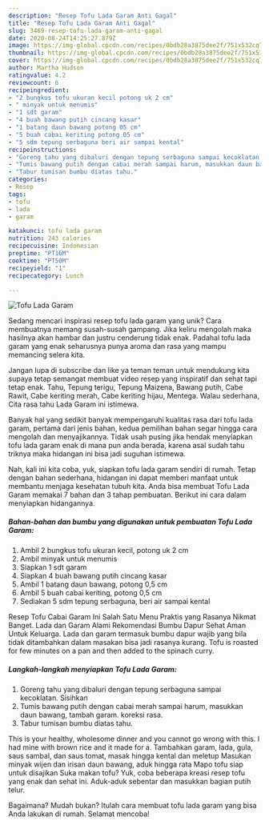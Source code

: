 ```yaml
---
description: "Resep Tofu Lada Garam Anti Gagal"
title: "Resep Tofu Lada Garam Anti Gagal"
slug: 3469-resep-tofu-lada-garam-anti-gagal
date: 2020-08-24T14:25:27.879Z
image: https://img-global.cpcdn.com/recipes/0bdb28a3875dee2f/751x532cq70/tofu-lada-garam-foto-resep-utama.jpg
thumbnail: https://img-global.cpcdn.com/recipes/0bdb28a3875dee2f/751x532cq70/tofu-lada-garam-foto-resep-utama.jpg
cover: https://img-global.cpcdn.com/recipes/0bdb28a3875dee2f/751x532cq70/tofu-lada-garam-foto-resep-utama.jpg
author: Martha Hudson
ratingvalue: 4.2
reviewcount: 6
recipeingredient:
- "2 bungkus tofu ukuran kecil potong uk 2 cm"
- " minyak untuk menumis"
- "1 sdt garam"
- "4 buah bawang putih cincang kasar"
- "1 batang daun bawang potong 05 cm"
- "5 buah cabai keriting potong 05 cm"
- "5 sdm tepung serbaguna beri air sampai kental"
recipeinstructions:
- "Goreng tahu yang dibaluri dengan tepung serbaguna sampai kecoklatan. Sisihkan"
- "Tumis bawang putih dengan cabai merah sampai harum, masukkan daun bawang, tambah garam. koreksi rasa."
- "Tabur tumisan bumbu diatas tahu."
categories:
- Resep
tags:
- tofu
- lada
- garam

katakunci: tofu lada garam 
nutrition: 243 calories
recipecuisine: Indonesian
preptime: "PT16M"
cooktime: "PT50M"
recipeyield: "1"
recipecategory: Lunch

---
```



![Tofu Lada Garam](https://img-global.cpcdn.com/recipes/0bdb28a3875dee2f/751x532cq70/tofu-lada-garam-foto-resep-utama.jpg)

Sedang mencari inspirasi resep tofu lada garam yang unik? Cara membuatnya memang susah-susah gampang. Jika keliru mengolah maka hasilnya akan hambar dan justru cenderung tidak enak. Padahal tofu lada garam yang enak seharusnya punya aroma dan rasa yang mampu memancing selera kita.

Jangan lupa di subscribe dan like ya teman teman untuk mendukung kita supaya tetap semangat membuat video resep yang inspiratif dan sehat tapi tetap enak. Tahu, Tepung terigu, Tepung Maizena, Bawang putih, Cabe Rawit, Cabe keriting merah, Cabe keriting hijau, Mentega. Walau sederhana, Cita rasa tahu Lada Garam ini istimewa.

Banyak hal yang sedikit banyak mempengaruhi kualitas rasa dari tofu lada garam, pertama dari jenis bahan, kedua pemilihan bahan segar hingga cara mengolah dan menyajikannya. Tidak usah pusing jika hendak menyiapkan tofu lada garam enak di mana pun anda berada, karena asal sudah tahu triknya maka hidangan ini bisa jadi suguhan istimewa.


Nah, kali ini kita coba, yuk, siapkan tofu lada garam sendiri di rumah. Tetap dengan bahan sederhana, hidangan ini dapat memberi manfaat untuk membantu menjaga kesehatan tubuh kita. Anda bisa membuat Tofu Lada Garam memakai 7 bahan dan 3 tahap pembuatan. Berikut ini cara dalam menyiapkan hidangannya.

<!--inarticleads1-->

##### Bahan-bahan dan bumbu yang digunakan untuk pembuatan Tofu Lada Garam:

1. Ambil 2 bungkus tofu ukuran kecil, potong uk 2 cm
1. Ambil  minyak untuk menumis
1. Siapkan 1 sdt garam
1. Siapkan 4 buah bawang putih cincang kasar
1. Ambil 1 batang daun bawang, potong 0,5 cm
1. Ambil 5 buah cabai keriting, potong 0,5 cm
1. Sediakan 5 sdm tepung serbaguna, beri air sampai kental


Resep Tofu Cabai Garam Ini Salah Satu Menu Praktis yang Rasanya Nikmat Banget. Lada dan Garam Alami Rekomendasi Bumbu Dapur Sehat Aman Untuk Keluarga. Lada dan garam termasuk bumbu dapur wajib yang bila tidak ditambahkan dalam masakan bisa jadi rasanya kurang. Tofu is roasted for few minutes on a pan and then added to the spinach curry. 

<!--inarticleads2-->

##### Langkah-langkah menyiapkan Tofu Lada Garam:

1. Goreng tahu yang dibaluri dengan tepung serbaguna sampai kecoklatan. Sisihkan
1. Tumis bawang putih dengan cabai merah sampai harum, masukkan daun bawang, tambah garam. koreksi rasa.
1. Tabur tumisan bumbu diatas tahu.


This is your healthy, wholesome dinner and you cannot go wrong with this. I had mine with brown rice and it made for a. Tambahkan garam, lada, gula, saus sambal, dan saus tomat, masak hingga kental dan meletup Masukan minyak wijen dan irisan daun bawang, aduk hingga rata Mapo tofu siap untuk disajikan Suka makan tofu? Yuk, coba beberapa kreasi resep tofu yang enak dan sehat ini. Aduk-aduk sebentar dan masukkan bagian putih telur. 

Bagaimana? Mudah bukan? Itulah cara membuat tofu lada garam yang bisa Anda lakukan di rumah. Selamat mencoba!
